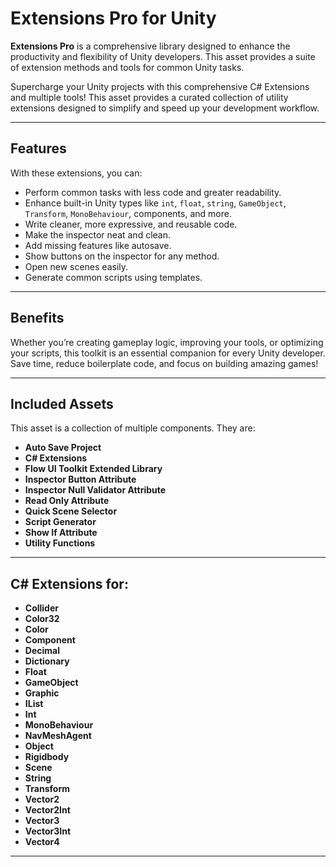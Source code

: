 # Extensions Pro for Unity

**Extensions Pro** is a comprehensive library designed to enhance the productivity and flexibility of Unity developers. This asset provides a suite of extension methods and tools for common Unity tasks.

Supercharge your Unity projects with this comprehensive C# Extensions and multiple tools! This asset provides a curated collection of utility extensions designed to simplify and speed up your development workflow.

---

## Features

With these extensions, you can:

- Perform common tasks with less code and greater readability.
- Enhance built-in Unity types like `int`, `float`, `string`, `GameObject`, `Transform`, `MonoBehaviour`, components, and more.
- Write cleaner, more expressive, and reusable code.
- Make the inspector neat and clean.
- Add missing features like autosave.
- Show buttons on the inspector for any method.
- Open new scenes easily.
- Generate common scripts using templates.

---

## Benefits

Whether you’re creating gameplay logic, improving your tools, or optimizing your scripts, this toolkit is an essential companion for every Unity developer. Save time, reduce boilerplate code, and focus on building amazing games!

---

## Included Assets

This asset is a collection of multiple components. They are:

- **Auto Save Project**
- **C# Extensions**
- **Flow UI Toolkit Extended Library**
- **Inspector Button Attribute**
- **Inspector Null Validator Attribute**
- **Read Only Attribute**
- **Quick Scene Selector**
- **Script Generator**
- **Show If Attribute**
- **Utility Functions**

---

## C# Extensions for:

- **Collider**
- **Color32**
- **Color**
- **Component**
- **Decimal**
- **Dictionary**
- **Float**
- **GameObject**
- **Graphic**
- **IList**
- **Int**
- **MonoBehaviour**
- **NavMeshAgent**
- **Object**
- **Rigidbody**
- **Scene**
- **String**
- **Transform**
- **Vector2**
- **Vector2Int**
- **Vector3**
- **Vector3Int**
- **Vector4**

---
